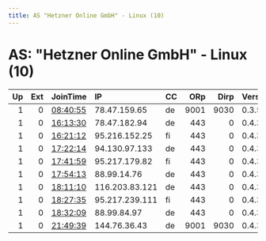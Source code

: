 ```yaml
---
title: AS "Hetzner Online GmbH" - Linux (10)
---
```


# AS: "Hetzner Online GmbH" - Linux (10)

|   Up |   Ext | JoinTime                                                                                            | IP             | CC   |   ORp |   Dirp | Version   | Contact   | Nickname   |   eFamMembers |
|-----:|------:|:----------------------------------------------------------------------------------------------------|:---------------|:-----|------:|-------:|:----------|:----------|:-----------|--------------:|
|    1 |     0 | [08:40:55](https://metrics.torproject.org/rs.html#details/C6968CE0AC1807E2682BC87AB7C4BE709B6F1D95) | 78.47.159.65   | de   |  9001 |   9030 | 0.3.5.10  | None      | Reaction   |             1 |
|    1 |     0 | [16:13:30](https://metrics.torproject.org/rs.html#details/9A030322563FCF3B019FEFEE83F48AED1571B2A2) | 78.47.182.94   | de   |   443 |      0 | 0.4.3.5   | None      | Unnamed    |             1 |
|    1 |     0 | [16:21:12](https://metrics.torproject.org/rs.html#details/18486EEF535E1303B1C9ACEBAC2D1AB09F7708CF) | 95.216.152.25  | fi   |   443 |      0 | 0.4.3.5   | None      | Unnamed    |             1 |
|    1 |     0 | [17:22:14](https://metrics.torproject.org/rs.html#details/991230C64E0137356F5EF72909DC42782C6B15CC) | 94.130.97.133  | de   |   443 |      0 | 0.4.3.5   | None      | Unnamed    |             1 |
|    1 |     0 | [17:41:59](https://metrics.torproject.org/rs.html#details/68ED229545B43091366714D65F475A4238402964) | 95.217.179.82  | fi   |   443 |      0 | 0.4.3.5   | None      | Unnamed    |             1 |
|    1 |     0 | [17:54:13](https://metrics.torproject.org/rs.html#details/5B66A98D54EA0E5EFE571135D3F174A2D0BF87BD) | 88.99.14.76    | de   |   443 |      0 | 0.4.3.5   | None      | Unnamed    |             1 |
|    1 |     0 | [18:11:10](https://metrics.torproject.org/rs.html#details/DF2A8EB131E1E97204B31FBAEE9DA619D4D4FA76) | 116.203.83.121 | de   |   443 |      0 | 0.4.3.5   | None      | Unnamed    |             1 |
|    1 |     0 | [18:27:35](https://metrics.torproject.org/rs.html#details/71B9A25F48E53A5C2C85DDCB5C193B4F4D5D19C6) | 95.217.239.111 | fi   |   443 |      0 | 0.4.3.5   | None      | Unnamed    |             1 |
|    1 |     0 | [18:32:09](https://metrics.torproject.org/rs.html#details/E8D550E6ACFAAAF75A7A3672C55D5114882953C7) | 88.99.84.97    | de   |   443 |      0 | 0.4.3.5   | None      | Unnamed    |             1 |
|    1 |     0 | [21:49:39](https://metrics.torproject.org/rs.html#details/932F169A6E59ABAC67739BB0FB2117FE47FE6789) | 144.76.36.43   | de   |  9001 |   9030 | 0.4.3.5   | None      | Unnamed    |             1 |
